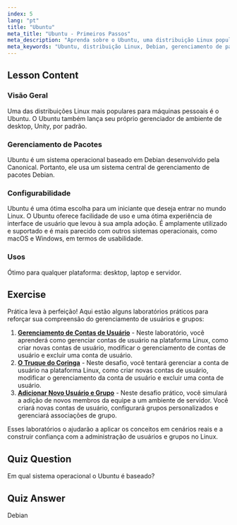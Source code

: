 ```yaml
---
index: 5
lang: "pt"
title: "Ubuntu"
meta_title: "Ubuntu - Primeiros Passos"
meta_description: "Aprenda sobre o Ubuntu, uma distribuição Linux popular para iniciantes. Descubra seus recursos, gerenciamento de pacotes e por que é ótimo para uso em desktop e servidor."
meta_keywords: "Ubuntu, distribuição Linux, Debian, gerenciamento de pacotes, iniciante Linux, tutorial Ubuntu, guia Linux"
---
```


## Lesson Content

### Visão Geral

Uma das distribuições Linux mais populares para máquinas pessoais é o Ubuntu. O Ubuntu também lança seu próprio gerenciador de ambiente de desktop, Unity, por padrão.

### Gerenciamento de Pacotes

Ubuntu é um sistema operacional baseado em Debian desenvolvido pela Canonical. Portanto, ele usa um sistema central de gerenciamento de pacotes Debian.

### Configurabilidade

Ubuntu é uma ótima escolha para um iniciante que deseja entrar no mundo Linux. O Ubuntu oferece facilidade de uso e uma ótima experiência de interface de usuário que levou à sua ampla adoção. É amplamente utilizado e suportado e é mais parecido com outros sistemas operacionais, como macOS e Windows, em termos de usabilidade.

### Usos

Ótimo para qualquer plataforma: desktop, laptop e servidor.

## Exercise

Prática leva à perfeição! Aqui estão alguns laboratórios práticos para reforçar sua compreensão do gerenciamento de usuários e grupos:

1. **[Gerenciamento de Contas de Usuário](https://labex.io/pt/labs/linux-user-account-management-49)** - Neste laboratório, você aprenderá como gerenciar contas de usuário na plataforma Linux, como criar novas contas de usuário, modificar o gerenciamento de contas de usuário e excluir uma conta de usuário.
2. **[O Truque do Coringa](https://labex.io/pt/labs/linux-the-joker-s-trick-270247)** - Neste desafio, você tentará gerenciar a conta de usuário na plataforma Linux, como criar novas contas de usuário, modificar o gerenciamento da conta de usuário e excluir uma conta de usuário.
3. **[Adicionar Novo Usuário e Grupo](https://labex.io/pt/labs/linux-add-new-user-and-group-17987)** - Neste desafio prático, você simulará a adição de novos membros da equipe a um ambiente de servidor. Você criará novas contas de usuário, configurará grupos personalizados e gerenciará associações de grupo.

Esses laboratórios o ajudarão a aplicar os conceitos em cenários reais e a construir confiança com a administração de usuários e grupos no Linux.

## Quiz Question

Em qual sistema operacional o Ubuntu é baseado?

## Quiz Answer

Debian
